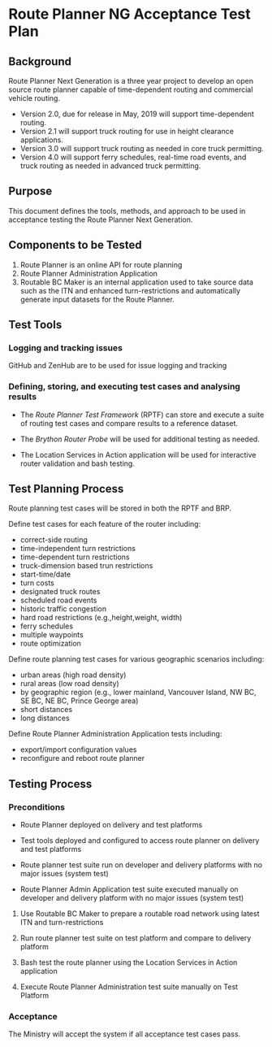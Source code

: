 # Route Planner NG Acceptance Test Plan

## Background
Route Planner Next Generation is a three year project to develop an open source route planner capable of time-dependent routing and commercial vehicle routing.

- Version 2.0, due for release in May, 2019 will support time-dependent routing. 
- Version 2.1 will support truck routing for use in height clearance applications.
- Version 3.0 will support truck routing as needed in core truck permitting.
- Version 4.0 will support ferry schedules, real-time road events, and truck routing as needed in advanced truck permitting.

## Purpose
This document defines the tools, methods, and approach to be used in acceptance testing the Route Planner Next Generation.

## Components to be Tested
1. Route Planner is an online API for route planning
2. Route Planner Administration Application
3. Routable BC Maker is an internal application used to take source data such as the ITN and enhanced turn-restrictions and automatically generate input datasets for the Route Planner.

## Test Tools

### Logging and tracking issues

GitHub and ZenHub are to be used for issue logging and tracking

### Defining, storing, and executing test cases and analysing results

- The *Route Planner Test Framework* (RPTF) can store and execute a suite of routing test cases and compare results to a reference dataset. 

- The *Brython Router Probe* will be used for additional testing as needed.

- The Location Services in Action application will be used for interactive router validation and bash testing.

## Test Planning Process

Route planning test cases will be stored in both the RPTF and BRP.

Define test cases for each feature of the router including:
 - correct-side routing
 - time-independent turn restrictions
 - time-dependent turn restrictions
 - truck-dimension based trun restrictions
 - start-time/date
 - turn costs
 - designated truck routes
 - scheduled road events
 - historic traffic congestion
 - hard road restrictions (e.g.,height,weight, width)
 - ferry schedules
 - multiple waypoints
 - route optimization
 

Define route planning test cases for various geographic scenarios including:
 - urban areas (high road density)
 - rural areas (low road density)
 - by geographic region (e.g., lower mainland, Vancouver Island, NW BC, SE BC, NE BC, Prince George area)
 - short distances
 - long distances

Define Route Planner Administration Application tests including:
 - export/import configuration values
 - reconfigure and reboot route planner


## Testing Process

### Preconditions

  * Route Planner deployed on delivery and test platforms

  * Test tools deployed and configured to access route planner on delivery and test platforms

  * Route planner test suite run on developer and delivery platforms with no major issues (system test)
  
  * Route Planner Admin Application test suite executed manually on developer and delivery platform with no major issues (system test)

1. Use Routable BC Maker to prepare a routable road network using latest ITN and turn-restrictions

2. Run route planner test suite on test platform and compare to delivery platform

3. Bash test the route planner using the Location Services in Action application

4. Execute Route Planner Administration test suite manually on Test Platform




### Acceptance

The Ministry will accept the system if all acceptance test cases pass.
